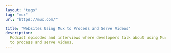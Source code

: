 ```yaml
---
layout: "tags"
tag: "mux"
url: "https://mux.com/"

title: "Websites Using Mux to Process and Serve Videos"
description:
  Podcast episodes and interviews where developers talk about using Mux
  to process and serve videos.
---
```

